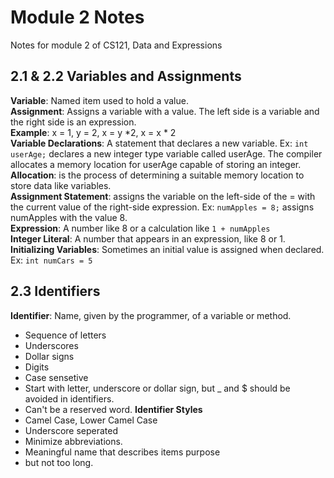 # Module 2 Notes
Notes for module 2 of CS121, Data and Expressions

## 2.1 & 2.2 Variables and Assignments
**Variable**: Named item used to hold a value.  
**Assignment**: Assigns a variable with a value. The left side is a variable and the right side is an expression.  
**Example**: x = 1, y = 2, x = y *2, x = x * 2  
**Variable Declarations**: A statement that declares a new variable. Ex: `int userAge;` declares a new integer type variable called userAge. The compiler allocates a memory location for userAge capable of storing an integer.  
**Allocation**: is the process of determining a suitable memory location to store data like variables.  
**Assignment Statement**: assigns the variable on the left-side of the = with the current value of the right-side expression. Ex: `numApples = 8;` assigns numApples with the value 8.  
**Expression**: A number like 8 or a calculation like `1 + numApples`  
**Integer Literal**: A number that appears in an expression, like 8 or 1.  
**Initializing Variables**: Sometimes an initial value is assigned when declared. Ex: `int numCars = 5`  

## 2.3 Identifiers  
**Identifier**: Name, given by the programmer, of a variable or method. 
 - Sequence of letters
 - Underscores
 - Dollar signs
 - Digits
 - Case sensetive
 - Start with letter, underscore or dollar sign, but _ and $ should be avoided in identifiers.
 - Can't be a reserved word.
**Identifier Styles**  
 - Camel Case, Lower Camel Case
 - Underscore seperated
 - Minimize abbreviations.
 - Meaningful name that describes items purpose
 - but not too long.
